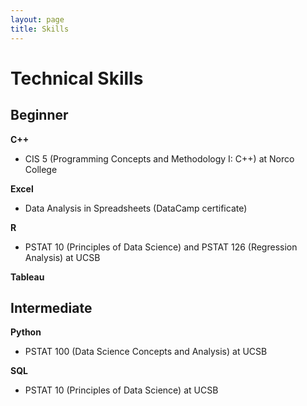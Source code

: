 ```yaml
---
layout: page
title: Skills
---
```

# Technical Skills  

## Beginner
**C++**  
- CIS 5 (Programming Concepts and Methodology I: C++) at Norco College  

**Excel**
- Data Analysis in Spreadsheets (DataCamp certificate)  

**R**  
- PSTAT 10 (Principles of Data Science) and PSTAT 126 (Regression Analysis) at UCSB  

**Tableau**  

## Intermediate  
**Python**  
- PSTAT 100 (Data Science Concepts and Analysis) at UCSB  

**SQL**  
- PSTAT 10 (Principles of Data Science) at UCSB  

